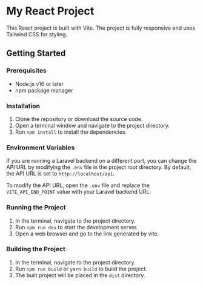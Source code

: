 # My React Project

This React project is built with Vite. The project is fully responsive and uses Tailwind CSS for styling.

## Getting Started

### Prerequisites

- Node.js v16 or later
- npm package manager

### Installation

1. Clone the repository or download the source code.
2. Open a terminal window and navigate to the project directory.
3. Run `npm install` to install the dependencies.

### Environment Variables

If you are running a Laravel backend on a different port, you can change the API URL by modifying the `.env` file in the project root directory. By default, the API URL is set to `http://localhost/api`.

To modify the API URL, open the `.env` file and replace the `VITE_API_END_POINT` value with your Laravel backend URL:

### Running the Project

1. In the terminal, navigate to the project directory.
2. Run `npm run dev` to start the development server.
3. Open a web browser and go to the link generated by vite.

### Building the Project

1. In the terminal, navigate to the project directory.
2. Run `npm run build` or `yarn build` to build the project.
3. The built project will be placed in the `dist` directory.
